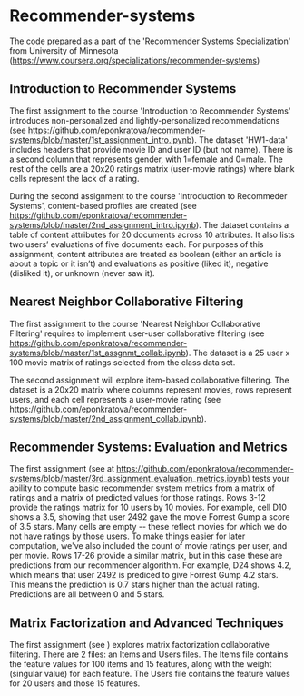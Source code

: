 # Recommender-systems
The code prepared as a part of the 'Recommender Systems Specialization' from University of Minnesota (https://www.coursera.org/specializations/recommender-systems)

## Introduction to Recommender Systems
The first assignment to the course 'Introduction to Recommender Systems' introduces non-personalized and lightly-personalized recommendations (see https://github.com/eponkratova/recommender-systems/blob/master/1st_assignment_intro.ipynb). The dataset 'HW1-data' includes headers that provide movie ID and user ID (but not name). There is a second column that represents gender, with 1=female and 0=male. The rest of the cells are a 20x20 ratings matrix (user-movie ratings) where blank cells represent the lack of a rating. 

During the second assignment to the course 'Introduction to Recommeder Systems', content-based profiles are created (see https://github.com/eponkratova/recommender-systems/blob/master/2nd_assignment_intro.ipynb). The dataset contains a table of content attributes for 20 documents across 10 attributes. It also lists two users’ evaluations of five documents each. For purposes of this assignment, content attributes are treated as boolean (either an article is about a topic or it isn’t) and evaluations as positive (liked it), negative (disliked it), or unknown (never saw it).

## Nearest Neighbor Collaborative Filtering
The first assignment to the course 'Nearest Neighbor Collaborative Filtering' requires to implement user-user collaborative filtering (see https://github.com/eponkratova/recommender-systems/blob/master/1st_assgnmt_collab.ipynb). The dataset is a 25 user x 100 movie matrix of ratings selected from the class data set. 

The second assignment will explore item-based collaborative filtering. The dataset is a 20x20 matrix where columns represent movies, rows represent users, and each cell represents a user-movie rating (see https://github.com/eponkratova/recommender-systems/blob/master/2nd_assignment_collab.ipynb).

## Recommender Systems: Evaluation and Metrics
The first assignment (see at https://github.com/eponkratova/recommender-systems/blob/master/3rd_assignment_evaluation_metrics.ipynb) tests your ability to compute basic recommender system metrics from a matrix of ratings and a matrix of predicted values for those ratings. Rows 3-12 provide the ratings matrix for 10 users by 10 movies. For example, cell D10 shows a 3.5, showing that user 2492 gave the movie Forrest Gump a score of 3.5 stars. Many cells are empty -- these reflect movies for which we do not have ratings by those users. To make things easier for later computation, we've also included the count of movie ratings per user, and per movie. 
Rows 17-26 provide a similar matrix, but in this case these are predictions from our recommender algorithm. For example, D24 shows 4.2, which means that user 2492 is prediced to give Forrest Gump 4.2 stars. This means the prediction is 0.7 stars higher than the actual rating. Predictions are all between 0 and 5 stars.

## Matrix Factorization and Advanced Techniques
The first assignment (see ) explores matrix factorization collaborative filtering. There are 2 files: an Items and Users files. The Items file contains the feature values for 100 items and 15 features, along with the weight (singular value) for each feature. The Users file contains the feature values for 20 users and those 15 features.
